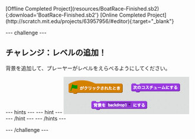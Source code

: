 <div class="p-hero-buttons">
  [Offline Completed Project](resources/BoatRace-Finished.sb2){:download='BoatRace-Finished.sb2'}
  [Online Completed Project](http://scratch.mit.edu/projects/63957956/#editor){:target="_blank"}
</div>

\--- challenge \---

## チャレンジ：レベルの追加！

背景を追加して、プレーヤーがレベルをえらべるようにしてください。

\--- hints \--- \--- hint \--- ![screenshot](images/boat-levels-blocks.png) \--- /hint \--- \--- /hints \---

\--- /challenge \---
